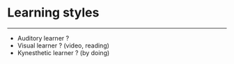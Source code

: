# Learning styles

---

- Auditory learner ?
- Visual learner ? (video, reading)
- Kynesthetic learner ? (by doing)
